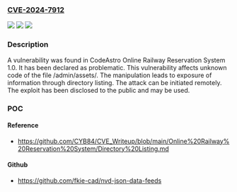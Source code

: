 ### [CVE-2024-7912](https://cve.mitre.org/cgi-bin/cvename.cgi?name=CVE-2024-7912)
![](https://img.shields.io/static/v1?label=Product&message=Online%20Railway%20Reservation%20System&color=blue)
![](https://img.shields.io/static/v1?label=Version&message=%3D%201.0%20&color=brighgreen)
![](https://img.shields.io/static/v1?label=Vulnerability&message=CWE-548%20Exposure%20of%20Information%20Through%20Directory%20Listing&color=brighgreen)

### Description

A vulnerability was found in CodeAstro Online Railway Reservation System 1.0. It has been declared as problematic. This vulnerability affects unknown code of the file /admin/assets/. The manipulation leads to exposure of information through directory listing. The attack can be initiated remotely. The exploit has been disclosed to the public and may be used.

### POC

#### Reference
- https://github.com/CYB84/CVE_Writeup/blob/main/Online%20Railway%20Reservation%20System/Directory%20Listing.md

#### Github
- https://github.com/fkie-cad/nvd-json-data-feeds

